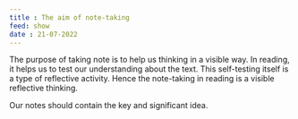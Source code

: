 ```yaml
---
title : The aim of note-taking
feed: show
date : 21-07-2022
---
```


The purpose of taking note is to help us thinking in a visible way. In reading, it helps us to test our understanding about the text. This self-testing itself is a type of reflective activity. Hence the note-taking in reading is a  visible reflective thinking.

Our notes should contain the key and significant idea.